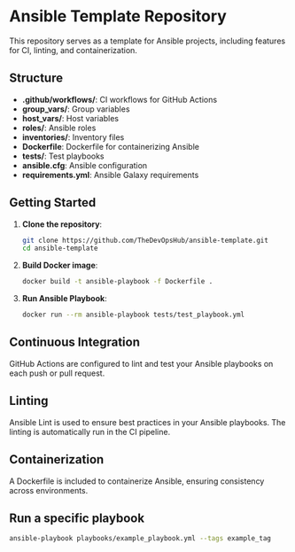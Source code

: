 # Ansible Template Repository

This repository serves as a template for Ansible projects, including features for CI, linting, and containerization.

## Structure

- **.github/workflows/**: CI workflows for GitHub Actions
- **group_vars/**: Group variables
- **host_vars/**: Host variables
- **roles/**: Ansible roles
- **inventories/**: Inventory files
- **Dockerfile**: Dockerfile for containerizing Ansible
- **tests/**: Test playbooks
- **ansible.cfg**: Ansible configuration
- **requirements.yml**: Ansible Galaxy requirements

## Getting Started

1. **Clone the repository**:

   ```sh
   git clone https://github.com/TheDevOpsHub/ansible-template.git
   cd ansible-template
   ```

2. **Build Docker image**:

   ```sh
   docker build -t ansible-playbook -f Dockerfile .
   ```

3. **Run Ansible Playbook**:
   ```sh
   docker run --rm ansible-playbook tests/test_playbook.yml
   ```

## Continuous Integration

GitHub Actions are configured to lint and test your Ansible playbooks on each push or pull request.

## Linting

Ansible Lint is used to ensure best practices in your Ansible playbooks. The linting is automatically run in the CI pipeline.

## Containerization

A Dockerfile is included to containerize Ansible, ensuring consistency across environments.

## Run a specific playbook

```bash
ansible-playbook playbooks/example_playbook.yml --tags example_tag
```
